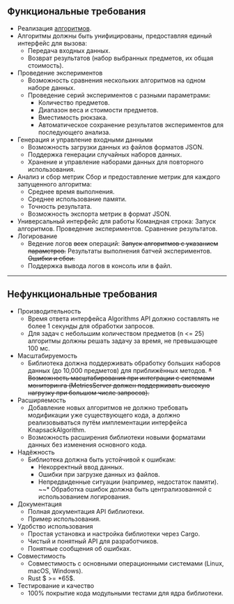 ## Функциональные требования
* Реализация [алгоритмов](https://github.com/BrudLord/Knapsack/blob/task/AA-Arch/docs/algorithms-details.md).
* Алгоритмы должны быть унифицированы, предоставляя единый интерфейс для вызова:
    * Передача входных данных.
    * Возврат результатов (набор выбранных предметов, их общая стоимость).
* Проведение экспериментов
    * Возможность сравнения нескольких алгоритмов на одном наборе данных.
    * Проведение серий экспериментов с разными параметрами:
        * Количество предметов.
        * Диапазон веса и стоимости предметов.
        * Вместимость рюкзака.
        * Автоматическое сохранение результатов экспериментов для последующего анализа.
* Генерация и управление входными данными
    * Возможность загрузки данных из файлов форматов JSON.
    * Поддержка генерации случайных наборов данных.
    * Хранение и управление наборами данных для повторного использования.
* Анализ и сбор метрик
    Сбор и предоставление метрик для каждого запущенного алгоритма:
    * Среднее время выполнения.
    * Среднее использование памяти.
    * Точность результата.
    * Возможность экспорта метрик в формат JSON.
* Универсальный интерфейс для работы
    Командная строка:
        Запуск алгоритмов.
        Проведение экспериментов.
        Сравнение результатов.
* Логирование
    * Ведение логов ~~всех~~ операций:
        ~~Запуск алгоритмов с указанием параметров.~~
        Результаты выполнения батчей экспериментов.
        ~~Ошибки и сбои.~~
    * Поддержка вывода логов в консоль или в файл.

---

## Нефункциональные требования
* Производительность
    * Время ответа интерфейса Algorithms API должно составлять не более 1 секунды для обработки запросов.
    * Для задач с небольшим количеством предметов (n <= 25) алгоритмы должны решать задачу за время, не превышающее 100 мс.
* Масштабируемость
    * Библиотека должна поддерживать обработку больших наборов данных (до 10,000 предметов) для приближённых методов.
    ~~* Возможность масштабирования при интеграции с системами мониторинга (MetricsServer должен поддерживать высокую нагрузку при большом числе запросов).~~
* Расширяемость
    * Добавление новых алгоритмов не должно требовать модификации уже существующего кода, а должно реализовываться путём имплементации интерфейса KnapsackAlgorithm.
    * Возможность расширения библиотеки новыми форматами данных без изменения основного кода.
* Надёжность
    * Библиотека должна быть устойчивой к ошибкам:
        * Некорректный ввод данных.
        * Ошибки при загрузке данных из файлов.
        * Непредвиденные ситуации (например, недостаток памяти).
    ~~* Обработка ошибок должна быть централизованной с использованием логирования.
* Документация
    * Полная документация API библиотеки.
    * Пример использования.
* Удобство использования
    * Простая установка и настройка библиотеки через Cargo.
    * Чистый и понятный API для разработчиков.
    * Понятные сообщения об ошибках.
* Совместимость
    * Совместимость с основными операционными системами (Linux, macOS, Windows).
    * Rust $ >= *65$.
* Тестирование и качество
    * 100% покрытие кода модульными тестами для ядра библиотеки.
